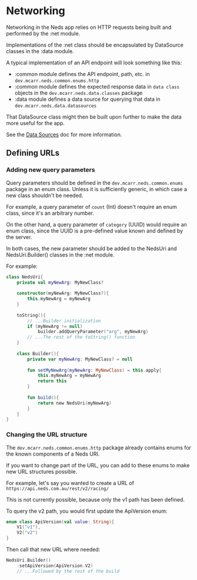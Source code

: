 # Networking

Networking in the Neds app relies on HTTP requests being built and performed by the :net module.

Implementations of the :net class should be encapsulated by DataSource classes in the :data module.

A typical implementation of an API endpoint will look something like this:
- :common module defines the API endpoint, path, etc. in `dev.mcarr.neds.common.enums.http`
- :common module defines the expected response data in `data class` objects in the `dev.mcarr.neds.data.classes` package
- :data module defines a data source for querying that data in `dev.mcarr.neds.data.datasources`

That DataSource class might then be built upon further to make the data more useful for the app.

See the [Data Sources](../datasource/README.md) doc for more information.

## Defining URLs

### Adding new query parameters

Query parameters should be defined in the `dev.mcarr.neds.common.enums` package in an enum class. Unless it is sufficiently generic, in which case a new class shouldn't be needed.

For example, a query parameter of `count` (Int) doesn't require an enum class, since it's an arbitrary number.

On the other hand, a query parameter of `category` (UUID) would require an enum class, since the UUID is a pre-defined value known and defined by the server.

In both cases, the new parameter should be added to the NedsUri and NedsUri.Builder() classes in the :net module.

For example:

```kotlin
class NedsUri{
    private val myNewArg: MyNewClass?
    
    constructor(myNewArg: MyNewClass?){
        this.myNewArg = myNewArg
    }
    
    toString(){
        // ...Builder initialization
        if (myNewArg != null)
            builder.addQueryParameter("arg", myNewArg)
        // ...The rest of the toString() function
    }
    
    class Builder(){
        private var myNewArg: MyNewClass? = null
        
        fun setMyNewArg(myNewArg: MyNewClass) = this.apply{
            this.myNewArg = myNewArg
            return this
        }
        
        fun build(){
            return new NedsUri(myNewArg)
        }
    }
}
```

### Changing the URL structure

The `dev.mcarr.neds.common.enums.http` package already contains enums for the known components of a Neds URI.

If you want to change part of the URL, you can add to these enums to make new URL structures possible.

For example, let's say you wanted to create a URL of `https://api.neds.com.au/rest/v2/racing/`

This is not currently possible, because only the v1 path has been defined.

To query the v2 path, you would first update the ApiVersion enum:

```kotlin
enum class ApiVersion(val value: String){
    V1("v1"),
    V2("v2")
}
```

Then call that new URL where needed:

```kotlin
NedsUri.Builder()
    .setApiVersion(ApiVersion.V2)
    // ...Followed by the rest of the build
```